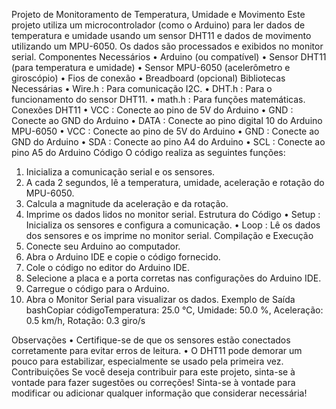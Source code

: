 Projeto de Monitoramento de Temperatura, Umidade e Movimento
Este projeto utiliza um microcontrolador (como o Arduino) para ler dados de temperatura e umidade usando um sensor DHT11 e dados de movimento utilizando um MPU-6050. Os dados são processados e exibidos no monitor serial.
Componentes Necessários
• Arduino (ou compatível)
• Sensor DHT11 (para temperatura e umidade)
• Sensor MPU-6050 (acelerômetro e giroscópio)
• Fios de conexão
• Breadboard (opcional)
Bibliotecas Necessárias
•
Wire.h
: Para comunicação I2C.
•
DHT.h
: Para o funcionamento do sensor DHT11.
•
math.h
: Para funções matemáticas.
Conexões
DHT11
•
VCC
: Conecte ao pino de 5V do Arduino
•
GND
: Conecte ao GND do Arduino
•
DATA
: Conecte ao pino digital 10 do Arduino
MPU-6050
•
VCC
: Conecte ao pino de 5V do Arduino
•
GND
: Conecte ao GND do Arduino
•
SDA
: Conecte ao pino A4 do Arduino
•
SCL
: Conecte ao pino A5 do Arduino
Código
O código realiza as seguintes funções:
1. Inicializa a comunicação serial e os sensores.
2. A cada 2 segundos, lê a temperatura, umidade, aceleração e rotação do MPU-6050.
3. Calcula a magnitude da aceleração e da rotação.
4. Imprime os dados lidos no monitor serial.
Estrutura do Código
•
Setup
: Inicializa os sensores e configura a comunicação.
•
Loop
: Lê os dados dos sensores e os imprime no monitor serial.
Compilação e Execução
1. Conecte seu Arduino ao computador.
2. Abra o Arduino IDE e copie o código fornecido.
3. Cole o código no editor do Arduino IDE.
4. Selecione a placa e a porta corretas nas configurações do Arduino IDE.
5. Carregue o código para o Arduino.
6. Abra o Monitor Serial para visualizar os dados.
Exemplo de Saída
bashCopiar códigoTemperatura: 25.0 °C, Umidade: 50.0 %, Aceleração: 0.5 km/h, Rotação: 0.3 giro/s

Observações
• Certifique-se de que os sensores estão conectados corretamente para evitar erros de leitura.
• O DHT11 pode demorar um pouco para estabilizar, especialmente se usado pela primeira vez.
Contribuições
Se você deseja contribuir para este projeto, sinta-se à vontade para fazer sugestões ou correções!
Sinta-se à vontade para modificar ou adicionar qualquer informação que considerar necessária!
